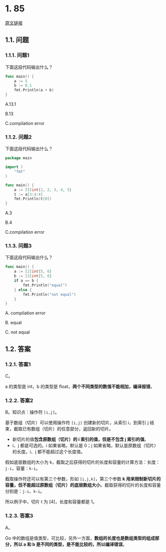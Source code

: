 # 1. 85

[原文链接](https://www.topgoer.cn/docs/gomianshiti/mian10)

## 1.1. 问题

### 1.1.1. 问题1

下面这段代码输出什么？

```go
func main() {
    a := 5
    b := 8.1
    fmt.Println(a + b)
}
```

A.13.1

B.13

C.compilation error


### 1.1.2. 问题2

下面这段代码输出什么？

```go
package main

import (
    "fmt"
)

func main() {
    a := [5]int{1, 2, 3, 4, 5}
    t := a[3:4:4]
    fmt.Println(t[0])
}
```

A.3

B.4

C.compilation error

### 1.1.3. 问题3

下面这段代码输出什么？

```go
func main() {
    a := [2]int{5, 6}
    b := [3]int{5, 6}
    if a == b {
        fmt.Println("equal")
    } else {
        fmt.Println("not equal")
    }
}
```

A. compilation error

B. equal

C. not equal


## 1.2. 答案

### 1.2.1. 答案1

C。

a 的类型是 int，b 的类型是 float，**两个不同类型的数值不能相加，编译报错**。

### 1.2.2. 答案2

B。知识点：操作符 `[i,j]`。

基于数组（切片）可以使用操作符 `[i,j]` 创建新的切片，从索引 i，到索引 j 结束，截取已有数组（切片）的任意部分，返回新的切片。

* 新切片的值**包含原数组（切片）的 i 索引的值，但是不包含 j 索引的值**。
* i、j 都是可选的。i 如果省略，默认是 0；j 如果省略，默认是原数组（切片）的长度。i、j 都不能超过这个长度值。

假如底层数组的大小为 k，截取之后获得的切片的长度和容量的计算方法：长度：`j-i`，容量：`k-i`。

截取操作符还可以有第三个参数，形如 `[i,j,k]`，第三个参数 **k 用来限制新切片的容量，但不能超过原数组（切片）的底层数组大小**。截取获得的切片的长度和容量分别是：`j-i`、`k-i`。

所以例子中，切片 t 为 [4]，长度和容量都是 1。

### 1.2.3. 答案3

A。

Go 中的数组是值类型，可比较，另外一方面，**数组的长度也是数组类型的组成部分，所以 a 和 b 是不同的类型，是不能比较的，所以编译错误**。